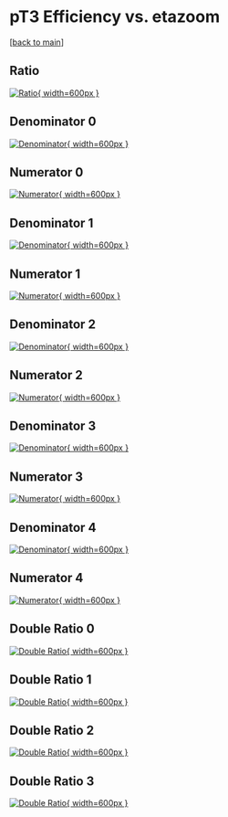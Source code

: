 # pT3 Efficiency vs. etazoom

[[back to main](./)]



## Ratio

[![Ratio](../mtv/var/pT3_vtr_13_1_eff_etazoom.png){ width=600px }](../mtv/var/pT3_vtr_13_1_eff_etazoom.pdf)

## Denominator 0

[![Denominator](../mtv/den/pT3_vtr_13_1_eff_etazoom_den0.png){ width=600px }](../mtv/den/pT3_vtr_13_1_eff_etazoom_den0.pdf)

## Numerator 0

[![Numerator](../mtv/num/pT3_vtr_13_1_eff_etazoom_num0.png){ width=600px }](../mtv/num/pT3_vtr_13_1_eff_etazoom_num0.pdf)

## Denominator 1

[![Denominator](../mtv/den/pT3_vtr_13_1_eff_etazoom_den1.png){ width=600px }](../mtv/den/pT3_vtr_13_1_eff_etazoom_den1.pdf)

## Numerator 1

[![Numerator](../mtv/num/pT3_vtr_13_1_eff_etazoom_num1.png){ width=600px }](../mtv/num/pT3_vtr_13_1_eff_etazoom_num1.pdf)

## Denominator 2

[![Denominator](../mtv/den/pT3_vtr_13_1_eff_etazoom_den2.png){ width=600px }](../mtv/den/pT3_vtr_13_1_eff_etazoom_den2.pdf)

## Numerator 2

[![Numerator](../mtv/num/pT3_vtr_13_1_eff_etazoom_num2.png){ width=600px }](../mtv/num/pT3_vtr_13_1_eff_etazoom_num2.pdf)

## Denominator 3

[![Denominator](../mtv/den/pT3_vtr_13_1_eff_etazoom_den3.png){ width=600px }](../mtv/den/pT3_vtr_13_1_eff_etazoom_den3.pdf)

## Numerator 3

[![Numerator](../mtv/num/pT3_vtr_13_1_eff_etazoom_num3.png){ width=600px }](../mtv/num/pT3_vtr_13_1_eff_etazoom_num3.pdf)

## Denominator 4

[![Denominator](../mtv/den/pT3_vtr_13_1_eff_etazoom_den4.png){ width=600px }](../mtv/den/pT3_vtr_13_1_eff_etazoom_den4.pdf)

## Numerator 4

[![Numerator](../mtv/num/pT3_vtr_13_1_eff_etazoom_num4.png){ width=600px }](../mtv/num/pT3_vtr_13_1_eff_etazoom_num4.pdf)

## Double Ratio 0

[![Double Ratio](../mtv/ratio/pT3_vtr_13_1_eff_etazoom_ratio0.png){ width=600px }](../mtv/ratio/pT3_vtr_13_1_eff_etazoom_ratio0.pdf)

## Double Ratio 1

[![Double Ratio](../mtv/ratio/pT3_vtr_13_1_eff_etazoom_ratio1.png){ width=600px }](../mtv/ratio/pT3_vtr_13_1_eff_etazoom_ratio1.pdf)

## Double Ratio 2

[![Double Ratio](../mtv/ratio/pT3_vtr_13_1_eff_etazoom_ratio2.png){ width=600px }](../mtv/ratio/pT3_vtr_13_1_eff_etazoom_ratio2.pdf)

## Double Ratio 3

[![Double Ratio](../mtv/ratio/pT3_vtr_13_1_eff_etazoom_ratio3.png){ width=600px }](../mtv/ratio/pT3_vtr_13_1_eff_etazoom_ratio3.pdf)

